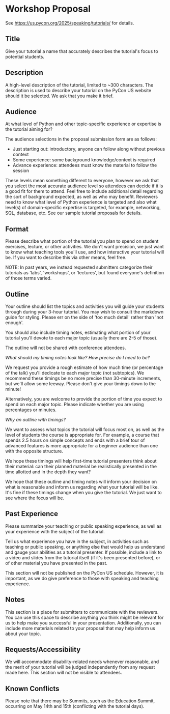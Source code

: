# Workshop Proposal

See <https://us.pycon.org/2025/speaking/tutorials/> for details.

## Title

Give your tutorial a name that accurately describes the tutorial's focus to potential students.

## Description

A high-level description of the tutorial, limited to ~300 characters. The description is used to describe your tutorial on the PyCon US website should it be selected. We ask that you make it brief.

## Audience

At what level of Python and other topic-specific experience or expertise is the tutorial aiming for?

The audience selections in the proposal submission form are as follows:

-   Just starting out: introductory, anyone can follow along without previous context
-   Some experience: some background knowledge/context is required
-   Advance experience: attendees must know the material to follow the session

These levels mean something different to everyone, however we ask that you select the most accurate audience level so attendees can decide if it is a good fit for them to attend. Feel free to include additional detail regarding the sort of background expected, as well as who may benefit. Reviewers need to know what level of Python experience is targeted and also what level(s) of domain-specific expertise is targeted, for example, networking, SQL, database, etc. See our sample tutorial proposals for details.

## Format

Please describe what portion of the tutorial you plan to spend on student exercises, lecture, or other activities. We don't want precision, we just want to know what teaching tools you'll use, and how interactive your tutorial will be. If you want to describe this via other means, feel free.

NOTE: In past years, we instead requested submitters categorize their tutorials as 'labs', 'workshops', or 'lectures', but found everyone's definition of those terms varied.

## Outline

Your outline should list the topics and activities you will guide your students through during your 3-hour tutorial. You may wish to consult the markdown guide for styling. Please err on the side of 'too much detail' rather than 'not enough'.

You should also include timing notes, estimating what portion of your tutorial you'll devote to each major topic (usually there are 2-5 of those).

The outline will not be shared with conference attendees.

*What should my timing notes look like? How precise do I need to be?*

We request you provide a rough estimate of how much time (or percentage of the talk) you'll dedicate to each major topic (not subtopics). We recommend these timings be no more precise than 30-minute increments, but we'll allow some leeway. Please don't give your timings down to the minute!

Alternatively, you are welcome to provide the portion of time you expect to spend on each major topic. Please indicate whether you are using percentages or minutes.

*Why an outline with timings?*

We want to assess what topics the tutorial will focus most on, as well as the level of students the course is appropriate for. For example, a course that spends 2.5 hours on simple concepts and ends with a brief tour of advanced features is more appropriate for a beginner audience than one with the opposite structure.

We hope these timings will help first-time tutorial presenters think about their material: can their planned material be realistically presented in the time allotted and in the depth they want?

We hope that these outline and timing notes will inform your decision on what is reasonable and inform us regarding what your tutorial will be like. It's fine if these timings change when you give the tutorial. We just want to see where the focus will be.

## Past Experience

Please summarize your teaching or public speaking experience, as well as your experience with the subject of the tutorial.

Tell us what experience you have in the subject, in activities such as teaching or public speaking, or anything else that would help us understand and gauge your abilities as a tutorial presenter. If possible, include a link to a video and slides from the tutorial itself (if it's been presented before), or of other material you have presented in the past.

This section will not be published on the PyCon US schedule. However, it is important, as we do give preference to those with speaking and teaching experience.

## Notes

This section is a place for submitters to communicate with the reviewers. You can use this space to describe anything you think might be relevant for us to help make you successful in your presentation. Additionally, you can include more materials related to your proposal that may help inform us about your topic.

## Requests/Accessibility

We will accommodate disability-related needs whenever reasonable, and the merit of your tutorial will be judged independently from any request made here. This section will not be visible to attendees.

## Known Conflicts

Please note that there may be Summits, such as the Education Summit, occurring on May 14th and 15th (conflicting with the tutorial days).
